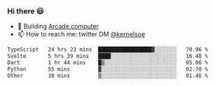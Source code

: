 ### Hi there 😃

- 🔨 Building [Arcade.computer](https://arcade.computer)
- 📫 How to reach me: twitter DM [@kernelsoe](https://twitter.com/kernelsoe)

<!--START_SECTION:waka-->

```txt
TypeScript   24 hrs 23 mins  █████████████████▓░░░░░░░   70.96 %
Svelte       5 hrs 39 mins   ████░░░░░░░░░░░░░░░░░░░░░   16.48 %
Dart         1 hr 44 mins    █▒░░░░░░░░░░░░░░░░░░░░░░░   05.06 %
Python       55 mins         ▓░░░░░░░░░░░░░░░░░░░░░░░░   02.70 %
Other        30 mins         ▒░░░░░░░░░░░░░░░░░░░░░░░░   01.46 %
```

<!--END_SECTION:waka-->
